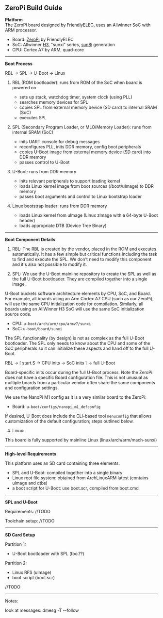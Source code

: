 ## ZeroPi Build Guide

**Platform** </br>
The ZeroPi board designed by FriendlyELEC, uses an Allwinner SoC with ARM processor.

- Board: [ZeroPi](https://wiki.friendlyarm.com/wiki/index.php/ZeroPi) by FriendlyELEC
- SoC: Allwinner [H3](https://linux-sunxi.org/H3), "sunxi" series, [sun8i](https://linux-sunxi.org/Allwinner_SoC_Family) generation
- CPU: Cortex A7 by ARM, quad-core

----------------------------------------------------------------------------------------

**Boot Process** </br>

RBL → SPL → U-Boot → Linux

1. RBL (ROM bootloader): runs from ROM of the SoC when board is powered on
   - sets up stack, watchdog timer, system clock (using PLL)
   - searches memory devices for SPL
   - copies SPL from external memory device (SD card) to internal SRAM (SoC)
   - executes SPL

2. SPL (Secondary Program Loader, or MLO/Memory Loader): runs from internal SRAM (SoC)
   - inits UART console for debug messages
   - reconfigures PLL, inits DDR memory, config boot peripherals
   - copies U-Boot image from external memory device (SD card) into DDR memory
   - passes control to U-Boot

3. U-Boot: runs from DDR memory
   - inits relevant peripherals to support loading kernel
   - loads Linux kernel image from boot sources (/boot/uImage) to DDR memory
   - passes boot arguments and control to Linux bootstrap loader

4. Linux bootstrap loader: runs from DDR memory
   - loads Linux kernel from uImage (Linux zImage with a 64-byte U-Boot header)
   - loads appropriate DTB (Device Tree Binary)

----------------------------------------------------------------------------------------
**Boot Component Details** </br>

1. RBL:
The RBL is created by the vendor, placed in the ROM and executes automatically. It has
a few simple but critical functions including the task to find and execute the SPL. We
don't need to modify this component and it's also not possible to modify it.

2. SPL:
We use the U-Boot mainline repository to create the SPL as well as the full U-Boot
bootloader. They are compiled together into a single image.

U-Boot buckets software architecture elements by CPU, SoC, and Board. For example,
all boards using an Arm Cortex A7 CPU (such as our ZeroPi), will use the same CPU
initialization code for compilation. Similarly, all boards using an AllWinner H3 SoC
will use the same SoC initialization source code.

- CPU: ```u-boot/arch/arm/cpu/armv7/sunxi```
- SoC: ```u-boot/board/sunxi```

The SPL functionality (by design) is not as complex as the full U-Boot bootloader.
The SPL only needs to know about the CPU and some of the SoC peripherals so it can
initialize these aspects and hand off to the full U-Boot.

RBL → [ start.S → CPU inits → SoC inits ] → full U-Boot

Board-specific inits occur during the full U-Boot process. Note the ZeroPi does not
have a specific Board configuration file. This is not unusual as multiple boards from
a particular vendor often share the same components and configuration settings.
 
We use the NanoPi M1 config as it is a very similar board to the ZeroPi:
- Board: ```u-boot/configs/nanopi_m1_defconfig``` 

If desired, U-Boot does include the CLI-based tool ```menuconfig``` that allows
customization of the default configuration; steps outlined below.

4. Linux:

This board is fully supported by mainline Linux (linux/arch/arm/mach-sunxi)

----------------------------------------------------------------------------------------
**High-level Requirements** </br>

This platform uses an SD card containing three elements:
- SPL and U-Boot: compiled together into a single binary
- Linux root file system: obtained from ArchLinuxARM latest (contains uImage and dtbs)
- a boot script for U-Boot: use boot.scr, compiled from boot.cmd

----------------------------------------------------------------------------------------
**SPL and U-Boot** </br>

Requirements:
//TODO


Toolchain setup:
//TODO


----------------------------------------------------------------------------------------

**SD Card Setup** </br>

Partition 1:
  - U-Boot bootloader with SPL (foo.??)

Partition 2:
  - Linux RFS (uImage)
  - boot script (boot.scr)

//TODO


----------------------------------------------------------------------------------------


Notes:

look at messages:
dmesg -T --follow
